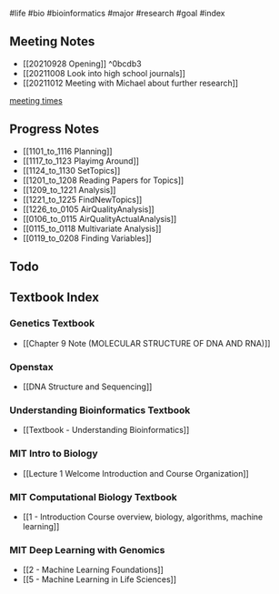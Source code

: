 #life #bio #bioinformatics #major #research #goal #index

## Meeting Notes
- [[20210928 Opening]] ^0bcdb3
- [[20211008 Look into high school journals]]
- [[20211012 Meeting with Michael about further research]]

[meeting times](https://docs.google.com/spreadsheets/d/1LP7iReCgUX04sFIZl7Jh3l_JwyVIyS4HfVcJXRDgWfE/edit?usp=sharing)


## Progress Notes
- [[1101_to_1116 Planning]]
- [[1117_to_1123 Playimg Around]]
- [[1124_to_1130 SetTopics]]
- [[1201_to_1208 Reading Papers for Topics]]
- [[1209_to_1221 Analysis]]
- [[1221_to_1225 FindNewTopics]]
- [[1226_to_0105 AirQualityAnalysis]]
- [[0106_to_0115 AirQualityActualAnalysis]]
- [[0115_to_0118 Multivariate Analysis]]
- [[0119_to_0208 Finding Variables]]
## Todo

## Textbook Index
### Genetics Textbook
- [[Chapter 9 Note (MOLECULAR STRUCTURE OF DNA AND RNA)]]
### Openstax 
- [[DNA Structure and Sequencing]]

### Understanding Bioinformatics Textbook
- [[Textbook - Understanding Bioinformatics]]

### MIT Intro to Biology
- [[Lecture 1 Welcome Introduction and Course Organization]]

### MIT Computational Biology Textbook
- [[1 - Introduction Course overview, biology, algorithms, machine learning]]

### MIT Deep Learning with Genomics
- [[2 - Machine Learning Foundations]]
- [[5 - Machine Learning in Life Sciences]]



